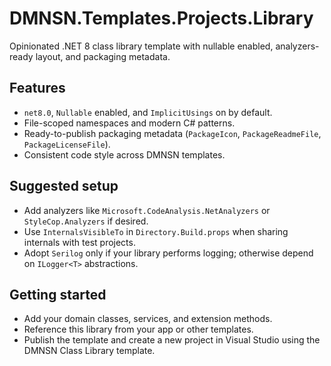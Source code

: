 # DMNSN.Templates.Projects.Library

Opinionated .NET 8 class library template with nullable enabled, analyzers-ready layout, and packaging metadata.

## Features

- `net8.0`, `Nullable` enabled, and `ImplicitUsings` on by default.
- File-scoped namespaces and modern C# patterns.
- Ready-to-publish packaging metadata (`PackageIcon`, `PackageReadmeFile`, `PackageLicenseFile`).
- Consistent code style across DMNSN templates.

## Suggested setup

- Add analyzers like `Microsoft.CodeAnalysis.NetAnalyzers` or `StyleCop.Analyzers` if desired.
- Use `InternalsVisibleTo` in `Directory.Build.props` when sharing internals with test projects.
- Adopt `Serilog` only if your library performs logging; otherwise depend on `ILogger<T>` abstractions.

## Getting started

- Add your domain classes, services, and extension methods.
- Reference this library from your app or other templates.
- Publish the template and create a new project in Visual Studio using the DMNSN Class Library template.
